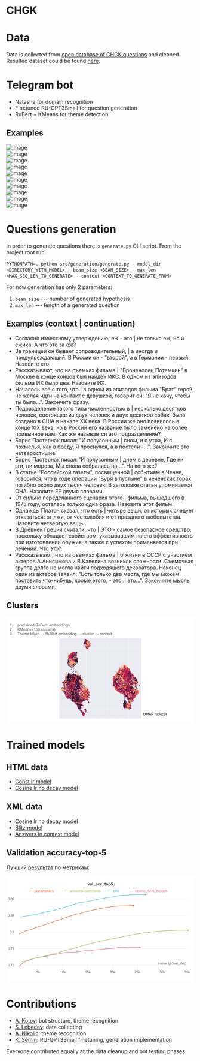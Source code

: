 # CHGK

# Data
Data is collected from [open database of CHGK questions](https://db.chgk.info/) and cleaned.  
Resulted dataset could be found [here](data/dataset_reduced_filtered_super_mega.zip).


# Telegram bot
* Natasha for domain recognition
* Finetuned RU-GPT3Small for question generation
* RuBert + KMeans for theme detection

## Examples
![image](https://user-images.githubusercontent.com/26529547/143784941-751170c7-e0da-4162-a337-d7a62990b0a8.png)  
![image](https://user-images.githubusercontent.com/26529547/143784949-0124d30e-c8da-4ec9-b4cc-f201a9053299.png)  
![image](https://user-images.githubusercontent.com/26529547/143784953-436d019d-8c1e-4052-8220-235901b9b2b4.png)  
![image](https://user-images.githubusercontent.com/26529547/143784961-2cf905a7-6581-45df-b1bf-c7dfb8d7c347.png)  
![image](https://user-images.githubusercontent.com/26529547/143784966-bd122306-22eb-4e89-b4d6-515f2a5a2f88.png)  
![image](https://user-images.githubusercontent.com/26529547/143784976-b594abeb-fbdc-4fa1-83fd-e8a41310083a.png)  
![image](https://user-images.githubusercontent.com/26529547/143784979-7a714099-b8c5-4ee0-aa81-d4ec656efb9a.png)  
![image](https://user-images.githubusercontent.com/26529547/143784983-9f895827-d5f0-472e-845a-15413a120f56.png)  
![image](https://user-images.githubusercontent.com/26529547/143784992-df5e3c64-9511-4f1e-802f-f9497a37cc04.png)  
![image](https://user-images.githubusercontent.com/26529547/143785002-744b211e-af04-493a-95a2-669c88748590.png)  


# Questions generation
In order to generate questions there is `generate.py` CLI script. From the project root run:
```
PYTHONPATH=. python src/generation/generate.py --model_dir <DIRECTORY_WITH_MODEL> --beam_size <BEAM_SIZE> --max_len <MAX_SEQ_LEN_TO_GENERATE> --context <CONTEXT_TO_GENERATE_FROM>
```
For now generation has only 2 parameters: 
1. `beam_size` --- number of generated hypothesis
2. `max_len` --- length of a generated question

## Examples (context | continuation)
* Согласно известному утверждению, еж - это | не только еж, но и ежиха. А что это за еж?
* За границей он бывает сопроводительный, | а иногда и предупреждающий. В России он - "второй", а в Германии - первый. Назовите его.
* Рассказывают, что на съемках фильма | "Броненосец Потемкин" в Москве в конце концов был найден ИКС. В одном из эпизодов фильма ИХ было два. Назовите ИХ.
* Началось всё с того, что | в одном из эпизодов фильма "Брат" герой, не желая идти на контакт с девушкой, говорит ей: "Я не хочу, чтобы ты была...". Закончите фразу.
* Подразделение такого типа численностью в | несколько десятков человек, состоящее из двух человек и двух десятков собак, было создано в США в начале XX века. В России же оно появилось в конце XIX века, но в России его название было заменено на более привычное нам. Как же называется это подразделение?
* Борис Пастернак писал: "И полусонным | сном, и с утра, И с похмелья, как в бреду, Я проснулся, а в постели -...". Закончите это четверостишие.
* Борис Пастернак писал: 'И полусонным | днем в деревне, Где ни зги, ни мороза, Мы снова собрались на...". На кого же?
* В статье "Российской газеты", посвященной | событиям в Чечне, говорится, что в ходе операции "Буря в пустыне" в чеченских горах погибло около двух тысяч человек. В заголовке статьи упоминается ОНА. Назовите ЕЕ двумя словами.
* От сильно переделанного сценария этого | фильма, вышедшего в 1975 году, осталась только одна фраза. Назовите этот фильм.
* Однажды Платон сказал, что есть | четыре вещи, от которых следует отказаться: от лжи, от честолюбия и от праздного любопытства. Назовите четвертую вещь.
* В Древней Греции считали, что | ЭТО - самое безопасное средство, поскольку обладает свойством, указывавшим на его эффективность при изготовлении оружия, а также с успехом применяется при лечении. Что это?
* Рассказывают, что на съемках фильма | о жизни в СССР с участием актеров А.Анисимова и В.Кавелина возникли сложности. Съемочная группа долго не могла найти подходящего декоратора. Наконец один из актеров заявил: "Есть только два места, где мы можем поставить что-нибудь, кроме этого, - это... это...". Закончите мысль двумя словами.




## Clusters
![clusters](pics/clusters.png)


# Trained models
## HTML data
* [Const lr model](https://hse-dl-models.s3.eu-central-1.amazonaws.com/model_const.tar.gz)
* [Cosine lr no decay model](https://hse-dl-models.s3.eu-central-1.amazonaws.com/cosine_no_decay.tar.gz)

## XML data
* [Cosine lr no decay model](https://hse-dl-models.s3.eu-central-1.amazonaws.com/new_data.tar.gz)
* [Blitz model](https://hse-dl-models.s3.eu-central-1.amazonaws.com/blitz_model.tar.gz)
* [Answers in context model](https://hse-dl-models.s3.eu-central-1.amazonaws.com/answers_100_20_model.tar.gz)

## Validation accuracy-top-5
Лучший [результат](https://wandb.ai/falca/hse_dl_project/runs/ca4av3wz?workspace=user-falca) по метрикам:

![Validation accuracy-top-5](pics/val_scores.png)


# Contributions
* [A. Kotov](https://github.com/breengles): bot structure, theme recognition
* [S. Lebedev](https://github.com/Stasiche): data collecting
* [A. Nikolin](https://github.com/Howuhh): theme recognition
* [K. Semin](https://github.com/Mogreine): RU-GPT3Small finetuning, generation implementation

Everyone contributed equally at the data cleanup and bot testing phases.
